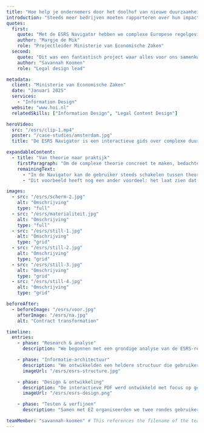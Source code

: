 ```yaml
---
title: "Hoe help je ondernemers door het doolhof van nieuwe duurzaamheidsregels?"
introduction: "Steeds meer bedrijven moeten rapporteren over hun impact op mens en milieu. Het ministerie van Economische Zaken vroeg Patroon daarom een praktische handleiding te ontwikkelen: de ESRS Navigator. Deze leidt ondernemers stap voor stap door de nieuwe Europese rapportageverplichtingen."
quotes:
  first:
    quote: "Met de ESRS Navigator hebben we complexe Europese regelgeving toegankelijk gemaakt voor Nederlandse ondernemers. Een mooi voorbeeld van hoe de overheid het bedrijfsleven concreet ondersteunt bij de transitie naar duurzame bedrijfsvoering."
    author: "Margje de Mik"
    role: "Projectleider Ministerie van Economische Zaken"
  second:
    quote: "Dit was een fantastisch project waar alles voor ons samenkwam: ingewikkelde materie, een onderwerp dat ons aan het hart gaat, en een fantastisch team om mee samen te werken."
    author: "Savannah Koomen"
    role: "Legal design lead"

metadata:
  client: "Ministerie van Economische Zaken"
  date: "Januari 2025"
  services:
    - "Information Design"
  website: "www.hoi.nl"
  relatedSkills: ["Information Design", "Legal Content Design"]

heroVideo:
  src: "/esrs/clip-1.mp4"
  poster: "/case-studies/amsterdam.jpg"
  title: "De ESRS Navigator is een interactieve gids over complexe duurzaamheidswetgeving."

expandableContent:
  - title: "Van theorie naar praktijk"
    firstParagraph: "Om de complexe theorie concreet te maken, bedachten we FreshFood B.V.: een fictief Nederlands familiebedrijf dat kant-en-klare maaltijden produceert. Via FreshFood laten we zien hoe duurzaamheidsrapportage er in de praktijk uitziet. Wat moet je rapporteren over je CO₂-uitstoot? Hoe breng je je waterverbruik in kaart? Wat schrijf je over arbeidsomstandigheden in je keten?"
    remainingText:
      - "In de Navigator kan de gebruiker steeds schakelen tussen theorie en praktijk. Bij ieder onderwerp zie je eerst de theorie, en direct daarna hoe FreshFood dit heeft aangepakt. Zo wordt direct duidelijk hoe je de regels moet toepassen. We kozen bewust voor een middelgroot productiebedrijf, omdat veel van de eerste rapportageplichtige bedrijven zich hierin zullen herkennen. FreshFood worstelt met dezelfde uitdagingen als zij: van het in kaart brengen van de CO₂-uitstoot in de toeleveringsketen tot het rapporteren over arbeidsomstandigheden bij seizoensarbeiders."
      - "Dit voorbeeld heeft nog een ander voordeel: het laat zien dat duurzaamheidsrapportage niet alleen gaat over grote multinationals, maar juist ook over gewone Nederlandse bedrijven die stap voor stap aan de slag gaan met verduurzaming."

images:
  - src: "/esrs/scherm-2.jpg"
    alt: "Omschrijving"
    type: "full"
  - src: "/esrs/materialiteit.jpg"
    alt: "Omschrijving"
    type: "full"
  - src: "/esrs/still-1.jpg"
    alt: "Omschrijving"
    type: "grid"
  - src: "/esrs/still-2.jpg"
    alt: "Omschrijving"
    type: "grid"
  - src: "/esrs/still-3.jpg"
    alt: "Omschrijving"
    type: "grid"
  - src: "/esrs/still-4.jpg"
    alt: "Omschrijving"
    type: "grid"

beforeAfter:
  - beforeImage: "/esrs/voor.jpg"
    afterImage: "/esrs/na.jpg"
    alt: "Contract transformation"

timeline:
  entries:
    - phase: "Research & analyse"
      description: "We begonnen met een grondige analyse van de ESRS-regelgeving en het bestaande informatiemateriaal. Er was veel beschikbaar, maar dit bleef vaak aan de oppervlakte. Het werd duidelijk dat er behoefte was aan meer diepgaande, praktische informatie."

    - phase: "Informatie-architectuur"
      description: "We ontwikkelden een heldere structuur die gebruikers stap voor stap door de ESRS-vereisten leidt. Om de theorie concreet te maken, creëerden we een fictief voorbeeldbedrijf: FreshFood. Door dit voorbeeldbedrijf consequent terug te laten komen, wordt abstracte regelgeving tastbaar en praktisch toepasbaar."
      imageUrl: "/esrs/esrs-structure.jpg"

    - phase: "Design & ontwikkeling"
      description: "De interactieve PDF werd ontwikkeld met focus op gebruiksgemak. We creëerden infographics die complexe concepten verduidelijken en bouwden interactieve elementen waarmee gebruikers kunnen wisselen tussen theorie en praktijkvoorbeelden. FreshFood's fictieve case study illustreert steeds hoe bedrijven de theorie kunnen toepassen."
      imageUrl: "/esrs/esrs-design.png"

    - phase: "Testen & verfijnen"
      description: "Samen met EZ organiseerden we twee rondes gebruikerstests: eerst met sustainability professionals uit het bedrijfsleven, daarna met experts van brancheorganisaties. Hun feedback leidde tot praktische verbeteringen zoals extra checklists, voorbeeldtabellen en verduidelijking van complexe concepten via het FreshFood voorbeeld."

teamMember: "savannah-koomen" # This references the filename of the team member MDX file
---
```


